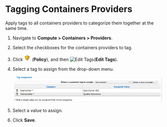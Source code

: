 # Tagging Containers Providers

Apply tags to all containers providers to categorize them together at
the same time.

1.  Navigate to **Compute > Containers > Providers**.

2.  Select the checkboxes for the containers providers to tag.

3.  Click ![Policy](../images/1941.png) (**Policy**), and then ![Edit
    Tags](../images/1851.png)(**Edit Tags**).

4.  Select a tag to assign from the drop-down menu.

    ![2219](../images/2219.png)

5.  Select a value to assign.

6.  Click **Save**.
